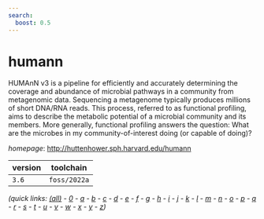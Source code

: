 ```yaml
---
search:
  boost: 0.5
---
```

# humann

HUMAnN v3 is a pipeline for efficiently  and accurately determining the coverage and abundance  of microbial pathways in a community from metagenomic data. Sequencing a metagenome typically produces millions  of short DNA/RNA reads. This process, referred  to as functional profiling, aims to describe the metabolic potential  of a microbial community and its members. More generally,  functional profiling answers the question:  What are the microbes in my community-of-interest doing (or capable of doing)?

*homepage*: <http://huttenhower.sph.harvard.edu/humann>

version | toolchain
--------|----------
``3.6`` | ``foss/2022a``


*(quick links: [(all)](../index.md) - [0](../0/index.md) - [a](../a/index.md) - [b](../b/index.md) - [c](../c/index.md) - [d](../d/index.md) - [e](../e/index.md) - [f](../f/index.md) - [g](../g/index.md) - [h](../h/index.md) - [i](../i/index.md) - [j](../j/index.md) - [k](../k/index.md) - [l](../l/index.md) - [m](../m/index.md) - [n](../n/index.md) - [o](../o/index.md) - [p](../p/index.md) - [q](../q/index.md) - [r](../r/index.md) - [s](../s/index.md) - [t](../t/index.md) - [u](../u/index.md) - [v](../v/index.md) - [w](../w/index.md) - [x](../x/index.md) - [y](../y/index.md) - [z](../z/index.md))*

